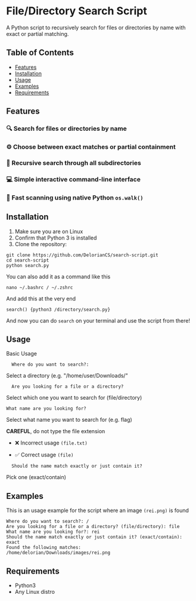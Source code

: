 
# File/Directory Search Script

A Python script to recursively search for files or directories by name with exact or partial matching.


## Table of Contents

- [Features](#features)
- [Installation](#installation)
- [Usage](#usage)
- [Examples](#examples)
- [Requirements](#requirements)


## Features

### 🔍 Search for files or directories by name
### ⚙️ Choose between exact matches or partial containment
### 📂 Recursive search through all subdirectories
### 💻 Simple interactive command-line interface
### 🚀 Fast scanning using native Python `os.walk()`

## Installation
1. Make sure you are on Linux
2. Confirm that Python 3 is installed
3. Clone the repository:

```
git clone https://github.com/DelorianCS/search-script.git
cd search-script
python search.py
```
You can also add it as a command like this
```
nano ~/.bashrc / ~/.zshrc
```
And add this at the very end
```
search() {python3 /directory/search.py}
```
And now you can do `search` on your terminal and use the script from there!

## Usage
  Basic Usage
```
  Where do you want to search?:
```
  Select a directory (e.g. "/home/user/Downloads/"
```
  Are you looking for a file or a directory?
```
  Select which one you want to search for (file/directory)
  ```
  What name are you looking for?
```
  Select what name you want to search for (e.g. flag)


**CAREFUL**, do not type the file extension 
  
- ❌ Incorrect usage `(file.txt)`   
    
- ✅️ Correct usage `(file)` 
```
  Should the name match exactly or just contain it?
```
  Pick one (exact/contain)

## Examples
This is an usage example for the script where an image `(rei.png)` is found
```
Where do you want to search?: /
Are you looking for a file or a directory? (file/directory): file
What name are you looking for?: rei
Should the name match exactly or just contain it? (exact/contain): exact
Found the following matches:
/home/delorian/Downloads/images/rei.png
```
## Requirements

  - Python3
  - Any Linux distro
